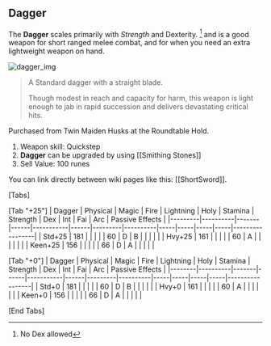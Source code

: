 ## Dagger

The **Dagger** scales primarily with *Strength* and Dexterity. [^1] and is a good weapon for short ranged melee combat, and for when you need an extra lightweight weapon on hand.

![dagger_img](/img/icons/weapons/daggers/10000.png)

> A Standard dagger with a straight blade.
>
> Though modest in reach and capacity for harm, this weapon is light enough to jab in rapid succession and delivers devastating critical hits.

Purchased from Twin Maiden Husks at the Roundtable Hold.

1. Weapon skill: Quickstep
2. **Dagger** can be upgraded by using [[Smithing Stones]]
3. Sell Value: 100 runes

You can link directly between wiki pages like this: [[ShortSword]].

[Tabs]

[Tab "+25"]
| Dagger  | Physical | Magic | Fire | Lightning | Holy | Stamina | Strength | Dex | Int | Fai | Arc | Passive Effects |
|---------|----------|-------|------|-----------|------|---------|----------|-----|-----|-----|-----|-----------------|
| Std+25  | 181      |       |      |           |      | 60      | D        | B   |     |     |     |                 |
| Hvy+25  | 161      |       |      |           |      | 60      | A        |     |     |     |     |                 |
| Keen+25 | 156      |       |      |           |      | 66      | D        | A   |     |     |     |                 |

[Tab "+0"]
| Dagger | Physical | Magic | Fire | Lightning | Holy | Stamina | Strength | Dex | Int | Fai | Arc | Passive Effects |
|--------|----------|-------|------|-----------|------|---------|----------|-----|-----|-----|-----|-----------------|
| Std+0  | 181      |       |      |           |      | 60      | D        | B   |     |     |     |                 |
| Hvy+0  | 161      |       |      |           |      | 60      | A        |     |     |     |     |                 |
| Keen+0 | 156      |       |      |           |      | 66      | D        | A   |     |     |     |                 |

[End Tabs]


[^1]: No Dex allowed